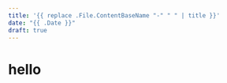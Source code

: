 ```yaml
---
title: '{{ replace .File.ContentBaseName "-" " " | title }}'
date: "{{ .Date }}"
draft: true
---
```


# hello
